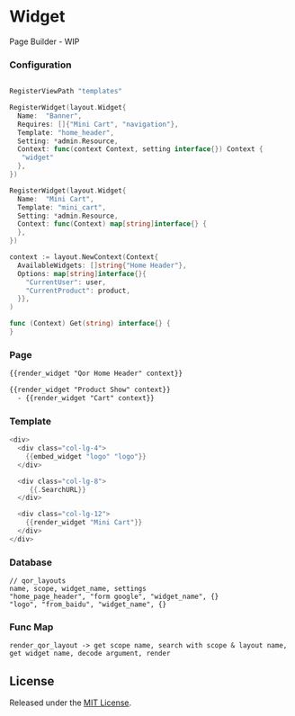 # Widget

Page Builder - WIP

### Configuration

```go

RegisterViewPath "templates"

RegisterWidget(layout.Widget{
  Name:  "Banner",
  Requires: []{"Mini Cart", "navigation"},
  Template: "home_header",
  Setting: *admin.Resource,
  Context: func(context Context, setting interface{}) Context {
   "widget"
  },
})

RegisterWidget(layout.Widget{
  Name:  "Mini Cart",
  Template: "mini_cart",
  Setting: *admin.Resource,
  Context: func(Context) map[string]interface{} {
  },
})

context := layout.NewContext(Context{
  AvailableWidgets: []string{"Home Header"},
  Options: map[string]interface{}{
    "CurrentUser": user,
    "CurrentProduct": product,
  }},
)

func (Context) Get(string) interface{} {
}
```

### Page

```html
{{render_widget "Qor Home Header" context}}

{{render_widget "Product Show" context}}
  - {{render_widget "Cart" context}}
```

### Template

```go
<div>
  <div class="col-lg-4">
    {{embed_widget "logo" "logo"}}
  </div>

  <div class="col-lg-8">
     {{.SearchURL}}
  </div>

  <div class="col-lg-12">
    {{render_widget "Mini Cart"}}
  </div>
</div>
```

### Database

```csv
// qor_layouts
name, scope, widget_name, settings
"home_page_header", "form google", "widget_name", {}
"logo", "from_baidu", "widget_name", {}
```

### Func Map

```
render_qor_layout -> get scope name, search with scope & layout name, get widget name, decode argument, render
```

## License

Released under the [MIT License](http://opensource.org/licenses/MIT).
